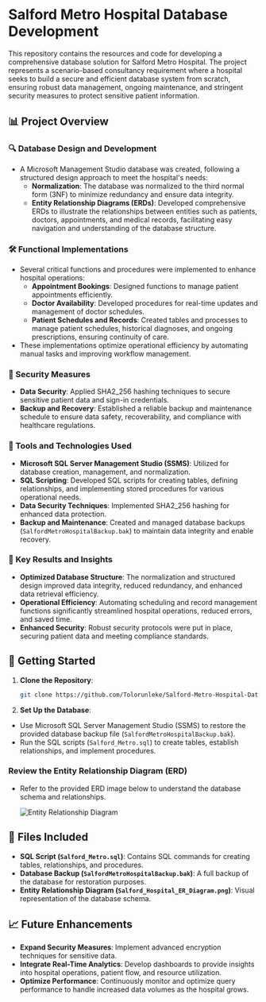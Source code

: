 # Salford Metro Hospital Database Development

This repository contains the resources and code for developing a comprehensive database solution for Salford Metro Hospital. The project represents a scenario-based consultancy requirement where a hospital seeks to build a secure and efficient database system from scratch, ensuring robust data management, ongoing maintenance, and stringent security measures to protect sensitive patient information.

## 📊 Project Overview

### 🔍 Database Design and Development
- A Microsoft Management Studio database was created, following a structured design approach to meet the hospital's needs:
  - **Normalization**: The database was normalized to the third normal form (3NF) to minimize redundancy and ensure data integrity.
  - **Entity Relationship Diagrams (ERDs)**: Developed comprehensive ERDs to illustrate the relationships between entities such as patients, doctors, appointments, and medical records, facilitating easy navigation and understanding of the database structure.

### 🛠️ Functional Implementations
- Several critical functions and procedures were implemented to enhance hospital operations:
  - **Appointment Bookings**: Designed functions to manage patient appointments efficiently.
  - **Doctor Availability**: Developed procedures for real-time updates and management of doctor schedules.
  - **Patient Schedules and Records**: Created tables and processes to manage patient schedules, historical diagnoses, and ongoing prescriptions, ensuring continuity of care.
- These implementations optimize operational efficiency by automating manual tasks and improving workflow management.

### 🔐 Security Measures
- **Data Security**: Applied SHA2_256 hashing techniques to secure sensitive patient data and sign-in credentials.
- **Backup and Recovery**: Established a reliable backup and maintenance schedule to ensure data safety, recoverability, and compliance with healthcare regulations.

### 📂 Tools and Technologies Used
- **Microsoft SQL Server Management Studio (SSMS)**: Utilized for database creation, management, and normalization.
- **SQL Scripting**: Developed SQL scripts for creating tables, defining relationships, and implementing stored procedures for various operational needs.
- **Data Security Techniques**: Implemented SHA2_256 hashing for enhanced data protection.
- **Backup and Maintenance**: Created and managed database backups (`SalfordMetroHospitalBackup.bak`) to maintain data integrity and enable recovery.

### 🎯 Key Results and Insights
- **Optimized Database Structure**: The normalization and structured design improved data integrity, reduced redundancy, and enhanced data retrieval efficiency.
- **Operational Efficiency**: Automating scheduling and record management functions significantly streamlined hospital operations, reduced errors, and saved time.
- **Enhanced Security**: Robust security protocols were put in place, securing patient data and meeting compliance standards.

## 🚀 Getting Started

1. **Clone the Repository**:
   ```bash
   git clone https://github.com/Tolorunleke/Salford-Metro-Hospital-Database.git

2. **Set Up the Database**:
- Use Microsoft SQL Server Management Studio (SSMS) to restore the provided database backup file (`SalfordMetroHospitalBackup.bak`).
- Run the SQL scripts (`Salford_Metro.sql`) to create tables, establish relationships, and implement procedures.

### Review the Entity Relationship Diagram (ERD)

- Refer to the provided ERD image below to understand the database schema and relationships.

    ![Entity Relationship Diagram](Salford_Hospital_ER_Diagram.png)

## 📂 Files Included

- **SQL Script (`Salford_Metro.sql`)**: Contains SQL commands for creating tables, relationships, and procedures.
- **Database Backup (`SalfordMetroHospitalBackup.bak`)**: A full backup of the database for restoration purposes.
- **Entity Relationship Diagram (`Salford_Hospital_ER_Diagram.png`)**: Visual representation of the database schema.

## 📈 Future Enhancements

- **Expand Security Measures**: Implement advanced encryption techniques for sensitive data.
- **Integrate Real-Time Analytics**: Develop dashboards to provide insights into hospital operations, patient flow, and resource utilization.
- **Optimize Performance**: Continuously monitor and optimize query performance to handle increased data volumes as the hospital grows.
